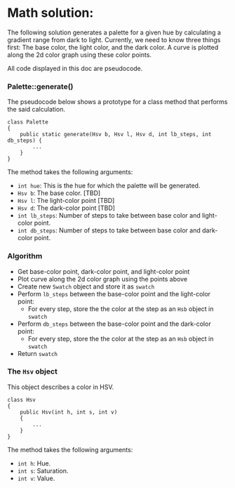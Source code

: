 # Math solution:

The following solution generates a palette for a given hue by calculating a gradient range from dark to light. Currently, we need to know three things first: The base color, the light color, and the dark color. A curve is plotted along the 2d color graph using these color points.

All code displayed in this doc are pseudocode.


### Palette::generate()

The pseudocode below shows a prototype for a class method that performs the said calculation.

    class Palette
    {
        public static generate(Hsv b, Hsv l, Hsv d, int lb_steps, int db_steps) {
            ...
        }
    }
    
The method takes the following arguments:

- `int hue`: This is the hue for which the palette will be generated.
- `Hsv b`: The base color. [TBD]
- `Hsv l`: The light-color point [TBD]
- `Hsv d`: The dark-color point [TBD]
- `int lb_steps`: Number of steps to take between base color and light-color point.
- `int db_steps`: Number of steps to take between base color and dark-color point.


### Algorithm

- Get base-color point, dark-color point, and light-color point
- Plot curve along the 2d color graph using the points above
- Create new `Swatch` object and store it as `swatch`
- Perform `lb_steps` between the base-color point and the light-color point:
  - For every step, store the the color at the step as an `Hsb` object in `swatch`
- Perform `db_steps` between the base-color point and the dark-color point:
  - For every step, store the the color at the step as an `Hsb` object in `swatch`
- Return `swatch`


### The `Hsv` object

This object describes a color in HSV.

    class Hsv
    {
        public Hsv(int h, int s, int v)
        {
            ...
        }
    }
    
The method takes the following arguments:

- `int h`: Hue.
- `int s`: Saturation.
- `int v`: Value.

